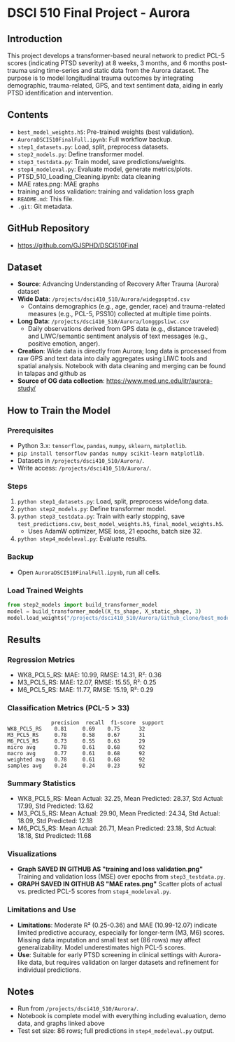 # DSCI 510 Final Project - Aurora

## Introduction
This project develops a transformer-based neural network to predict PCL-5 scores (indicating PTSD severity) at 8 weeks, 3 months, and 6 months post-trauma using time-series and static data from the Aurora dataset. The purpose is to model longitudinal trauma outcomes by integrating demographic, trauma-related, GPS, and text sentiment data, aiding in early PTSD identification and intervention.

## Contents
- `best_model_weights.h5`: Pre-trained weights (best validation).
- `AuroraDSCI510FinalFull.ipynb`: Full workflow backup.
- `step1_datasets.py`: Load, split, preprocess datasets.
- `step2_models.py`: Define transformer model.
- `step3_testdata.py`: Train model, save predictions/weights.
- `step4_modeleval.py`: Evaluate model, generate metrics/plots.
- 	PTSD_510_Loading_Cleaning.ipynb: data cleaning
- 	MAE rates.png: MAE graphs
- 	training and loss validation: training and validation loss graph
- `README.md`: This file.
- `.git`: Git metadata.

## GitHub Repository
- https://github.com/GJSPHD/DSCI510Final


## Dataset
- **Source**: Advancing Understanding of Recovery After Trauma (Aurora) dataset
- **Wide Data**: `/projects/dsci410_510/Aurora/widegpsptsd.csv`
  - Contains demographics (e.g., age, gender, race) and trauma-related measures (e.g., PCL-5, PSS10) collected at multiple time points.
- **Long Data**: `/projects/dsci410_510/Aurora/longgpsliwc.csv`
  - Daily observations derived from GPS data (e.g., distance traveled) and LIWC/semantic sentiment analysis of text messages (e.g., positive emotion, anger).
- **Creation**: Wide data is directly from Aurora; long data is processed from raw GPS and text data into daily aggregates using LIWC tools and spatial analysis. Notebook with data cleaning and merging can be found in talapas and github as
- **Source of OG data collection**: https://www.med.unc.edu/itr/aurora-study/




## How to Train the Model
### Prerequisites
- Python 3.x: `tensorflow`, `pandas`, `numpy`, `sklearn`, `matplotlib`.
- `pip install tensorflow pandas numpy scikit-learn matplotlib`.
- Datasets in `/projects/dsci410_510/Aurora/`.
- Write access: `/projects/dsci410_510/Aurora/`.

### Steps
1. `python step1_datasets.py`: Load, split, preprocess wide/long data.
2. `python step2_models.py`: Define transformer model.
3. `python step3_testdata.py`: Train with early stopping, save `test_predictions.csv`, `best_model_weights.h5`, `final_model_weights.h5`.
   - Uses AdamW optimizer, MSE loss, 21 epochs, batch size 32.
4. `python step4_modeleval.py`: Evaluate results.

### Backup
- Open `AuroraDSCI510FinalFull.ipynb`, run all cells.

### Load Trained Weights
```python
from step2_models import build_transformer_model
model = build_transformer_model(X_ts_shape, X_static_shape, 3)
model.load_weights("/projects/dsci410_510/Aurora/Github_clone/best_model_weights.h5")
```

## Results
### Regression Metrics
- WK8_PCL5_RS: MAE: 10.99, RMSE: 14.31, R²: 0.36
- M3_PCL5_RS: MAE: 12.07, RMSE: 15.55, R²: 0.25
- M6_PCL5_RS: MAE: 11.77, RMSE: 15.19, R²: 0.29

### Classification Metrics (PCL-5 > 33)
```
              precision  recall  f1-score  support
WK8_PCL5_RS    0.81     0.69    0.75      32
M3_PCL5_RS     0.78     0.58    0.67      31
M6_PCL5_RS     0.73     0.55    0.63      29
micro avg      0.78     0.61    0.68      92
macro avg      0.77     0.61    0.68      92
weighted avg   0.78     0.61    0.68      92
samples avg    0.24     0.24    0.23      92
```

### Summary Statistics
- WK8_PCL5_RS: Mean Actual: 32.25, Mean Predicted: 28.37, Std Actual: 17.99, Std Predicted: 13.62
- M3_PCL5_RS: Mean Actual: 29.90, Mean Predicted: 24.34, Std Actual: 18.09, Std Predicted: 12.18
- M6_PCL5_RS: Mean Actual: 26.71, Mean Predicted: 23.18, Std Actual: 18.18, Std Predicted: 11.68

### Visualizations
- **Graph SAVED IN GITHUB AS "training and loss validation.png"** Training and validation loss (MSE) over epochs from `step3_testdata.py`.
- **GRAPH SAVED IN GITHUB AS "MAE rates.png"**  Scatter plots of actual vs. predicted PCL-5 scores from `step4_modeleval.py`.

### Limitations and Use
- **Limitations**: Moderate R² (0.25-0.36) and MAE (10.99-12.07) indicate limited predictive accuracy, especially for longer-term (M3, M6) scores. Missing data imputation and small test set (86 rows) may affect generalizability. Model underestimates high PCL-5 scores.
- **Use**: Suitable for early PTSD screening in clinical settings with Aurora-like data, but requires validation on larger datasets and refinement for individual predictions.

## Notes
- Run from `/projects/dsci410_510/Aurora/`.
- Notebook is complete model with everything including evaluation, demo data, and graphs linked above 
- Test set size: 86 rows; full predictions in `step4_modeleval.py` output.
